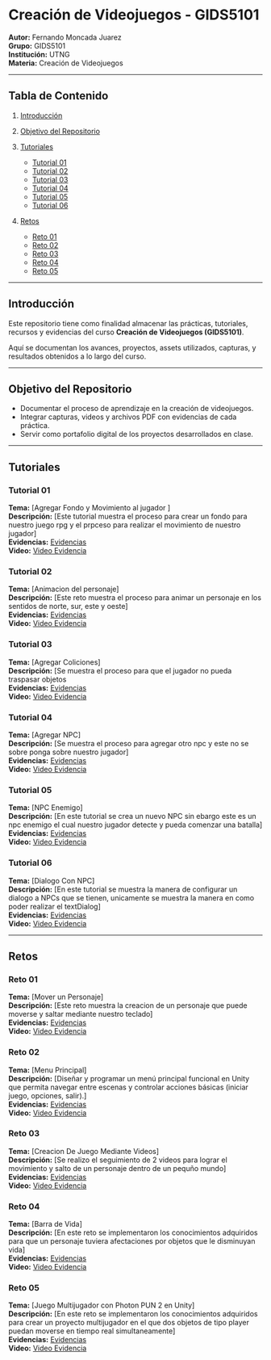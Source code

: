 # Creación de Videojuegos - GIDS5101

**Autor:** Fernando Moncada Juarez  
**Grupo:** GIDS5101  
**Institución:** UTNG  
**Materia:** Creación de Videojuegos  

---

## Tabla de Contenido

1. [Introducción](#introducción)  
2. [Objetivo del Repositorio](#objetivo-del-repositorio)  
3. [Tutoriales](#tutoriales-y-recursos)  
   - [Tutorial 01](#tutorial-01)  
   - [Tutorial 02](#tutorial-02)  
   - [Tutorial 03](#tutorial-03)
   - [Tutorial 04](#tutorial-04)
   - [Tutorial 05](#tutorial-05)
   - [Tutorial 06](#tutorial-06)
  
4. [Retos](#retos)  
   - [Reto 01](#reto-01)  
   - [Reto 02](#reto-02)  
   - [Reto 03](#reto-03)
   - [Reto 04](#reto-04)
   - [Reto 05](#reto-05)  

---

## Introducción

Este repositorio tiene como finalidad almacenar las prácticas, tutoriales, recursos y evidencias del curso **Creación de Videojuegos (GIDS5101)**.

Aquí se documentan los avances, proyectos, assets utilizados, capturas, y resultados obtenidos a lo largo del curso.

---

## Objetivo del Repositorio

* Documentar el proceso de aprendizaje en la creación de videojuegos.  
* Integrar capturas, videos y archivos PDF con evidencias de cada práctica.  
* Servir como portafolio digital de los proyectos desarrollados en clase.  

---

## Tutoriales

### Tutorial 01

**Tema:** [Agregar Fondo y Movimiento al jugador ]  
**Descripción:** [Este tutorial muestra el proceso para crear un fondo para nuestro juego rpg y el prpceso para realizar el movimiento de nuestro jugador]  
**Evidencias:** [Evidencias](https://docs.google.com/document/d/1JKG6vRonIdamSmCqejnp2rEaGCEjUY8fUzFSuYIe0hE/edit?usp=sharing)  
**Video:** [Video Evidencia](https://drive.google.com/file/d/1ng0NU5S2-T4qXgYvwQS-9hbjgsXKDJOm/view?usp=sharing)  

### Tutorial 02

**Tema:** [Animacion del personaje]  
**Descripción:** [Este reto muestra el proceso para animar un personaje en los sentidos de norte, sur, este y oeste]  
**Evidencias:** [Evidencias](https://docs.google.com/document/d/1JKG6vRonIdamSmCqejnp2rEaGCEjUY8fUzFSuYIe0hE/edit?usp=sharing)  
**Video:** [Video Evidencia](https://drive.google.com/file/d/1U07R8GcFjQURX893EkQjU3SSi4z3VnbJ/view?usp=sharing)  

### Tutorial 03

**Tema:** [Agregar Coliciones]  
**Descripción:** [Se muestra el proceso para que el jugador no pueda traspasar objetos  
**Evidencias:** [Evidencias](https://docs.google.com/document/d/1JKG6vRonIdamSmCqejnp2rEaGCEjUY8fUzFSuYIe0hE/edit?usp=sharing)  
**Video:** [Video Evidencia](https://drive.google.com/file/d/1mN6fjbm9_Q7CBDfdUJw8lnuoefnfFkr_/view?usp=sharing)  

### Tutorial 04

**Tema:** [Agregar NPC]  
**Descripción:** [Se muestra el proceso para agregar otro npc y este no se sobre ponga sobre nuestro jugador]  
**Evidencias:** [Evidencias](https://docs.google.com/document/d/1JKG6vRonIdamSmCqejnp2rEaGCEjUY8fUzFSuYIe0hE/edit?usp=sharing)  
**Video:** [Video Evidencia](https://drive.google.com/file/d/1nICyk9xhsDNJuNW3wzZAOBQqPIporAPy/view?usp=sharing)  

### Tutorial 05

**Tema:** [NPC Enemigo]  
**Descripción:** [En este tutorial se crea un nuevo NPC sin ebargo este es un npc enemigo el cual nuestro jugador detecte y pueda comenzar una batalla]  
**Evidencias:** [Evidencias](https://docs.google.com/document/d/1JKG6vRonIdamSmCqejnp2rEaGCEjUY8fUzFSuYIe0hE/edit?usp=sharing)  
**Video:** [Video Evidencia](https://drive.google.com/file/d/1-grovbyOe5R5sVuD4LmBcD-lb4WlxNfb/view?usp=sharing)  

### Tutorial 06

**Tema:** [Dialogo Con NPC]  
**Descripción:** [En este tutorial se muestra la manera de configurar un dialogo a NPCs que se tienen, unicamente se muestra la manera en como poder realizar el textDialog]  
**Evidencias:** [Evidencias](https://docs.google.com/document/d/1JKG6vRonIdamSmCqejnp2rEaGCEjUY8fUzFSuYIe0hE/edit?usp=sharing)  
**Video:** [Video Evidencia](https://drive.google.com/file/d/169HnPHuck_LsTB-zLoVOOdrGRAmy5CNR/view?usp=sharing) 

---

## Retos

### Reto 01

**Tema:** [Mover un Personaje]  
**Descripción:** [Este reto muestra la creacion de un personaje que puede moverse y saltar mediante nuestro teclado]  
**Evidencias:** [Evidencias](https://docs.google.com/document/d/1cvWarm72GV02FxCteu1ngejkuyDQKoitLb0OE1Qp1CM/edit?usp=sharing)  
**Video:** [Video Evidencia](https://drive.google.com/drive/folders/15_F_Ti_BO_7Jd5vHAFx7G6itOvTm2ttO?usp=sharing)

### Reto 02

**Tema:** [Menu Principal]  
**Descripción:** [Diseñar y programar un menú principal funcional en Unity que permita navegar entre escenas y controlar acciones básicas (iniciar juego, opciones, salir).]  
**Evidencias:** [Evidencias](https://docs.google.com/document/d/1Q6cZvzb_XQhtUQgpQ4tsq6rDhWlNZZzjqWll9csw0vY/edit?usp=sharing)  
**Video:** [Video Evidencia](https://drive.google.com/file/d/1DiiUX7eIfn7fbbhUM1d1iJC7PupcogFY/view?usp=sharing)

### Reto 03

**Tema:** [Creacion De Juego Mediante Videos]  
**Descripción:** [Se realizo el seguimiento de 2 videos para lograr el movimiento y salto de un personaje dentro de un pequño mundo]  
**Evidencias:** [Evidencias](https://docs.google.com/document/d/1436p1kp5_WoYol3ZDFnVRthi4D11IV4HBw6WbnOIMfk/edit?usp=sharing)  
**Video:** [Video Evidencia](https://drive.google.com/drive/folders/1JwLcsgmw_0MWx00pdRF2MK7oFSahS1ax?usp=sharing)  

### Reto 04

**Tema:** [Barra de Vida]  
**Descripción:** [En este reto se implementaron los conocimientos adquiridos para que un personaje tuviera afectaciones por objetos que le disminuyan vida]  
**Evidencias:** [Evidencias](https://docs.google.com/document/d/1QkiJhnIXLeEGLcz8AoXRmPn-7jodyZxWuL16SLcNXqE/edit?usp=sharing)  
**Video:** [Video Evidencia](https://drive.google.com/file/d/1HWLxMaQ4DwfF4RUccYAd1Im7FsBIl8Id/view?usp=sharing)  


### Reto 05

**Tema:** [Juego Multijugador con Photon PUN 2 en Unity]  
**Descripción:** [En este reto se implementaron los conocimientos adquiridos para crear un proyecto multijugador en el que dos objetos de tipo player puedan moverse en tiempo real simultaneamente]  
**Evidencias:** [Evidencias](https://docs.google.com/document/d/1E6WOfKFiwBf0mNilpE-mTJpN-8BHifBqaMVH0B9vGfw/edit?tab=t.0)  
**Video:** [Video Evidencia](https://drive.google.com/file/d/12eH4uAO9tp9v_urbtuks67XgJ3rk5ffF/view?usp=sharing)  



